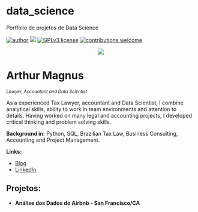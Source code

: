 # data_science
Portfólio de projetos de Data Science

[![author](https://img.shields.io/badge/author-arthurmagnusc-red)](https://www.linkedin.com/in/arthur-magnus) [![](https://img.shields.io/badge/python-3.7+-blue.svg)](https://www.python.org/downloads/release/python-365/) [![GPLv3 license](https://img.shields.io/badge/License-GPLv3-blue.svg)](http://perso.crans.org/besson/LICENSE.html) [![contributions welcome](https://img.shields.io/badge/contributions-welcome-brightgreen.svg?style=flat)](https://github.com/arthurmagnusc/data_science/issues)

<p align="center">
  <img src="arthur-ds.png" >
</p>

# Arthur Magnus
<sub>*Lawyer, Accountant and Data Scientist*</sub>

As a experienced Tax Lawyer, accountant and Data Scientist, I combine analytical skills, ability to work in team environments and attention to details. Having worked on many legal and accounting projects, I developed critical thinking and problem solving skills.

**Background in:** Python, SQL, Brazilian Tax Law, Business Consulting, Accounting and Project Management.

**Links:**
* [Blog](http://arthurmagnusc.com)
* [LinkedIn](https://www.linkedin.com/in/arthur-magnus)

## Projetos:

* **Análise dos Dados do Airbnb - San Francisco/CA**

